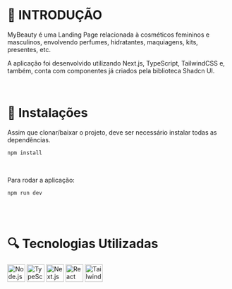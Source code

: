 # 📌 INTRODUÇÃO
MyBeauty é uma Landing Page relacionada à cosméticos femininos e masculinos, envolvendo perfumes, hidratantes, maquiagens, kits, presentes, etc.

A aplicação foi desenvolvido utilizando Next.js, TypeScript, TailwindCSS e, também, conta com componentes já criados pela biblioteca Shadcn UI. 


<br />

# 🔨 Instalações
Assim que clonar/baixar o projeto, deve ser necessário instalar todas as dependências.

```bash
npm install
```
<br />

Para rodar a aplicação:

```bash
npm run dev
```

<br /> <br />

# 🔍 Tecnologias Utilizadas
<img src="https://cdn.simpleicons.org/node.js/339933" alt="Node.js" width="40" height="40"/>
<img src="https://cdn.simpleicons.org/typescript/3178C6" alt="TypeScript" width="40" height="40"/>
<img src="https://cdn.simpleicons.org/next.js/000000" alt="Next.js" width="40" height="40" />
<img src="https://cdn.simpleicons.org/react/61DAFB" alt="React" width="40" height="40"/>
<img src="https://cdn.simpleicons.org/tailwindcss/06B6D4" alt="Tailwind CSS" width="40" height="40"/>
<br /> <br />
